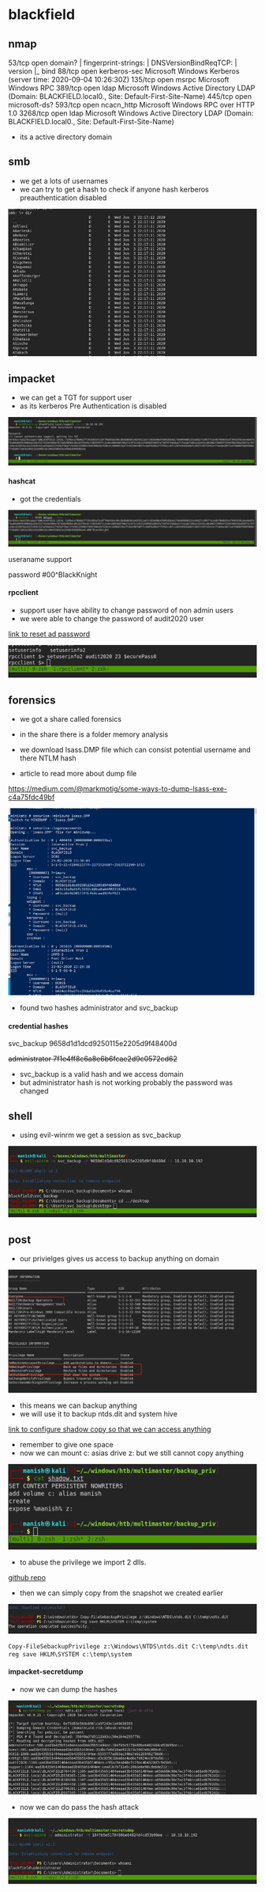 # blackfield



## nmap



53/tcp   open  domain?
| fingerprint-strings: 
|   DNSVersionBindReqTCP: 
|     version
|_    bind
88/tcp   open  kerberos-sec  Microsoft Windows Kerberos (server time: 2020-09-04 10:26:30Z)
135/tcp  open  msrpc         Microsoft Windows RPC
389/tcp  open  ldap          Microsoft Windows Active Directory LDAP (Domain: BLACKFIELD.local0., Site: Default-First-Site-Name)
445/tcp  open  microsoft-ds?
593/tcp  open  ncacn_http    Microsoft Windows RPC over HTTP 1.0
3268/tcp open  ldap          Microsoft Windows Active Directory LDAP (Domain: BLACKFIELD.local0., Site: Default-First-Site-Name)

- its a active directory domain



## smb

- we get a lots of usernames
- we can try to get a hash to check if anyone hash kerberos preauthentication disabled

![image-20200904091629122](blackfield.assets/image-20200904091629122.png)



## impacket

- we can get a TGT for support user
- as its kerberos Pre Authentication is disabled

![image-20200904093425598](blackfield.assets/image-20200904093425598.png)





#### hashcat

- got the credentials

![image-20200904093729775](blackfield.assets/image-20200904093729775.png)

useraname					support

password						#00^BlackKnight



#### rpcclient

- support user have ability to change password of non admin users
- we were able to change the password of audit2020 user

[link to reset ad password](https://malicious.link/post/2017/reset-ad-user-password-with-linux/)

![image-20200904094953797](blackfield.assets/image-20200904094953797.png)



## forensics

- we got a share called forensics 
- in the share there is a folder memory analysis
- we download lsass.DMP file which can consist potential username and there NTLM hash

- article to read more about dump file

https://medium.com/@markmotig/some-ways-to-dump-lsass-exe-c4a75fdc49bf

![image-20200904102523971](blackfield.assets/image-20200904102523971.png)

- found two hashes administrator and svc_backup



#### credential hashes

svc_backup					9658d1d1dcd9250115e2205d9f48400d

~~administrator				7f1e4ff8c6a8e6b6fcae2d9c0572cd62~~

- svc_backup is a valid hash and we  access domain 
- but administrator hash is not working probably the password was changed



## shell

- using evil-winrm we get a session as svc_backup

![image-20200904103735456](blackfield.assets/image-20200904103735456.png)



## post

- our privielges gives us access to backup anything on domain

![image-20200904103901485](blackfield.assets/image-20200904103901485.png)

- this means we can backup anything 
- we will use it to backup ntds.dit and system hive

[link to configure shadow copy so that we can access anything](https://pentestlab.blog/tag/diskshadow/)

- remember to give one space
- now we can mount c: asias drive z: but we still cannot copy anything

![image-20200904112458109](blackfield.assets/image-20200904112458109.png)



- to abuse the privilege we import 2 dlls.

[github repo](https://github.com/giuliano108/SeBackupPrivilege)

- then we can simply copy from the snapshot we created earlier

![image-20200904113414464](blackfield.assets/image-20200904113414464.png)

```
Copy-FileSebackupPrivilege z:\Windows\NTDS\ntds.dit C:\temp\ndts.dit
reg save HKLM\SYSTEM c:\temp\system
```



#### impacket-secretdump

- now we can dump the hashes

![image-20200904113820845](blackfield.assets/image-20200904113820845.png)

- now we can do pass the hash attack

![image-20200904114442846](blackfield.assets/image-20200904114442846.png)



